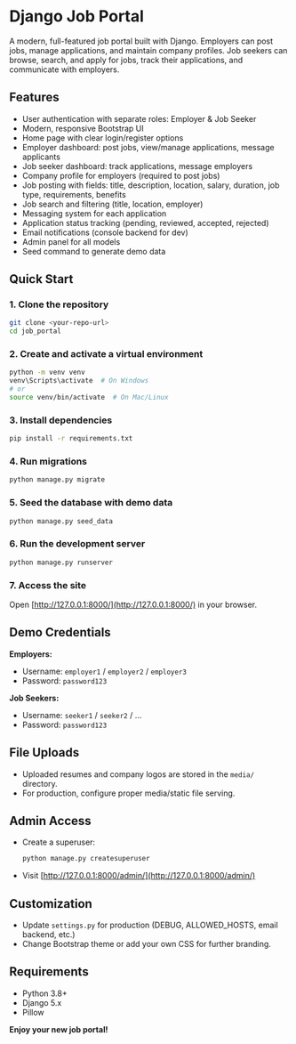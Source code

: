 # Django Job Portal

A modern, full-featured job portal built with Django. Employers can post jobs, manage applications, and maintain company profiles. Job seekers can browse, search, and apply for jobs, track their applications, and communicate with employers.

## Features

- User authentication with separate roles: Employer & Job Seeker
- Modern, responsive Bootstrap UI
- Home page with clear login/register options
- Employer dashboard: post jobs, view/manage applications, message applicants
- Job seeker dashboard: track applications, message employers
- Company profile for employers (required to post jobs)
- Job posting with fields: title, description, location, salary, duration, job type, requirements, benefits
- Job search and filtering (title, location, employer)
- Messaging system for each application
- Application status tracking (pending, reviewed, accepted, rejected)
- Email notifications (console backend for dev)
- Admin panel for all models
- Seed command to generate demo data

## Quick Start

### 1. Clone the repository
```sh
git clone <your-repo-url>
cd job_portal
```

### 2. Create and activate a virtual environment
```sh
python -m venv venv
venv\Scripts\activate  # On Windows
# or
source venv/bin/activate  # On Mac/Linux
```

### 3. Install dependencies
```sh
pip install -r requirements.txt
```

### 4. Run migrations
```sh
python manage.py migrate
```

### 5. Seed the database with demo data
```sh
python manage.py seed_data
```

### 6. Run the development server
```sh
python manage.py runserver
```

### 7. Access the site
Open [http://127.0.0.1:8000/](http://127.0.0.1:8000/) in your browser.

## Demo Credentials

**Employers:**
- Username: `employer1` / `employer2` / `employer3`
- Password: `password123`

**Job Seekers:**
- Username: `seeker1` / `seeker2` / ...
- Password: `password123`

## File Uploads
- Uploaded resumes and company logos are stored in the `media/` directory.
- For production, configure proper media/static file serving.

## Admin Access
- Create a superuser:
  ```sh
  python manage.py createsuperuser
  ```
- Visit [http://127.0.0.1:8000/admin/](http://127.0.0.1:8000/admin/)

## Customization
- Update `settings.py` for production (DEBUG, ALLOWED_HOSTS, email backend, etc.)
- Change Bootstrap theme or add your own CSS for further branding.

## Requirements
- Python 3.8+
- Django 5.x
- Pillow


**Enjoy your new job portal!**
